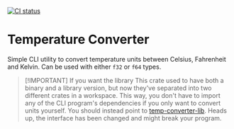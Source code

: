 [![CI status](https://gitlab.com/DavoReds/temp-converter/badges/main/pipeline.svg)](https://gitlab.com/DavoReds/tasker/-/commits/main)

# Temperature Converter

Simple CLI utility to convert temperature units between Celsius, Fahrenheit and Kelvin. Can be used with either `f32` or `f64` types.

> [!IMPORTANT] If you want the library
> This crate used to have both a binary and a library version, but now they've separated into two different crates in a workspace. This way, you don't have to import any of the CLI program's dependencies if you only want to convert units yourself. You should instead point to [temp-converter-lib](https://crates.io/crates/temp-converter-lib). Heads up, the interface has been changed and might break your program.
